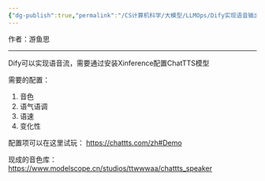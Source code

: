 ```yaml
---
{"dg-publish":true,"permalink":"/CS计算机科学/大模型/LLMOps/Dify实现语音输出/","noteIcon":"","created":"2025-07-31T10:00:11.231+08:00","updated":"2025-04-17T19:47:08.000+08:00"}
---
```



作者：游鱼思

---

Dify可以实现语音流，需要通过安装Xinference配置ChatTTS模型

需要的配置：

1. 音色
2. 语气语调
3. 语速
4. 变化性

配置项可以在这里试玩： https://chattts.com/zh#Demo

现成的音色库： https://www.modelscope.cn/studios/ttwwwaa/chattts_speaker
